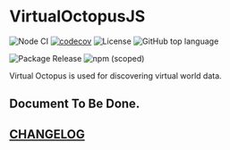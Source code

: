 # VirtualOctopusJS

![Node CI](https://github.com/VirtualOctopus/VirtualOctopusJS/workflows/Node%20CI/badge.svg)
[![codecov](https://codecov.io/gh/VirtualOctopus/VirtualOctopusJS/branch/master/graph/badge.svg)](https://codecov.io/gh/VirtualOctopus/VirtualOctopusJS)
![License](https://img.shields.io/npm/l/@virtualoctopusjs/virtualoctopusjs)
![GitHub top language](https://img.shields.io/github/languages/top/virtualoctopus/virtualoctopusjs)

![Package Release](https://github.com/VirtualOctopus/VirtualOctopusJS/workflows/Package%20Release/badge.svg)
![npm (scoped)](https://img.shields.io/npm/v/@virtualoctopusjs/virtualoctopusjs)

Virtual Octopus is used for discovering virtual world data.

## Document To Be Done.

## [CHANGELOG](./CHANGELOG.md)
